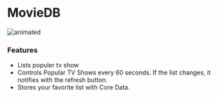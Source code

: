 # MovieDB


![animated](https://user-images.githubusercontent.com/13396852/73608261-035b8680-45d2-11ea-839e-b0497baf4784.GIF)

### Features

- Lists populer tv show
- Controls Popular TV Shows every 60 seconds. If the list changes, it notifies with the refresh button.
- Stores your favorite list with Core Data.
